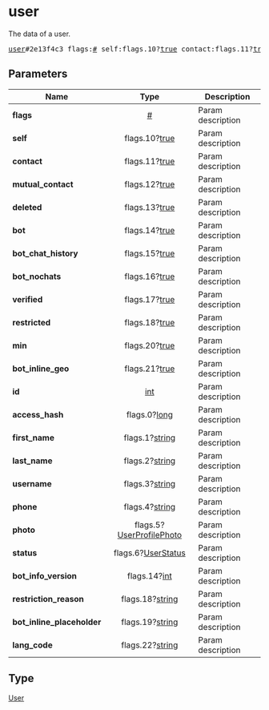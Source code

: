# user

The data of a user.

<pre>
<a href="../constructor/user.md">user</a>#2e13f4c3 flags:<a href="../type/#.md">#</a> self:flags.10?<a href="../type/true.md">true</a> contact:flags.11?<a href="../type/true.md">true</a> mutual_contact:flags.12?<a href="../type/true.md">true</a> deleted:flags.13?<a href="../type/true.md">true</a> bot:flags.14?<a href="../type/true.md">true</a> bot_chat_history:flags.15?<a href="../type/true.md">true</a> bot_nochats:flags.16?<a href="../type/true.md">true</a> verified:flags.17?<a href="../type/true.md">true</a> restricted:flags.18?<a href="../type/true.md">true</a> min:flags.20?<a href="../type/true.md">true</a> bot_inline_geo:flags.21?<a href="../type/true.md">true</a> id:<a href="../type/int.md">int</a> access_hash:flags.0?<a href="../type/long.md">long</a> first_name:flags.1?<a href="../type/string.md">string</a> last_name:flags.2?<a href="../type/string.md">string</a> username:flags.3?<a href="../type/string.md">string</a> phone:flags.4?<a href="../type/string.md">string</a> photo:flags.5?<a href="../type/UserProfilePhoto.md">UserProfilePhoto</a> status:flags.6?<a href="../type/UserStatus.md">UserStatus</a> bot_info_version:flags.14?<a href="../type/int.md">int</a> restriction_reason:flags.18?<a href="../type/string.md">string</a> bot_inline_placeholder:flags.19?<a href="../type/string.md">string</a> lang_code:flags.22?<a href="../type/string.md">string</a> = <a href="../type/User.md">User</a>;</pre>
## Parameters

| Name | Type | Description |
|------|:----:|-------------|
| **flags** | <a href="../type/#.md">#</a> | Param description |
| **self** | flags.10?<a href="../type/true.md">true</a> | Param description |
| **contact** | flags.11?<a href="../type/true.md">true</a> | Param description |
| **mutual_contact** | flags.12?<a href="../type/true.md">true</a> | Param description |
| **deleted** | flags.13?<a href="../type/true.md">true</a> | Param description |
| **bot** | flags.14?<a href="../type/true.md">true</a> | Param description |
| **bot_chat_history** | flags.15?<a href="../type/true.md">true</a> | Param description |
| **bot_nochats** | flags.16?<a href="../type/true.md">true</a> | Param description |
| **verified** | flags.17?<a href="../type/true.md">true</a> | Param description |
| **restricted** | flags.18?<a href="../type/true.md">true</a> | Param description |
| **min** | flags.20?<a href="../type/true.md">true</a> | Param description |
| **bot_inline_geo** | flags.21?<a href="../type/true.md">true</a> | Param description |
| **id** | <a href="../type/int.md">int</a> | Param description |
| **access_hash** | flags.0?<a href="../type/long.md">long</a> | Param description |
| **first_name** | flags.1?<a href="../type/string.md">string</a> | Param description |
| **last_name** | flags.2?<a href="../type/string.md">string</a> | Param description |
| **username** | flags.3?<a href="../type/string.md">string</a> | Param description |
| **phone** | flags.4?<a href="../type/string.md">string</a> | Param description |
| **photo** | flags.5?<a href="../type/UserProfilePhoto.md">UserProfilePhoto</a> | Param description |
| **status** | flags.6?<a href="../type/UserStatus.md">UserStatus</a> | Param description |
| **bot_info_version** | flags.14?<a href="../type/int.md">int</a> | Param description |
| **restriction_reason** | flags.18?<a href="../type/string.md">string</a> | Param description |
| **bot_inline_placeholder** | flags.19?<a href="../type/string.md">string</a> | Param description |
| **lang_code** | flags.22?<a href="../type/string.md">string</a> | Param description |

## Type

<a href="../type/User.md">User</a>
